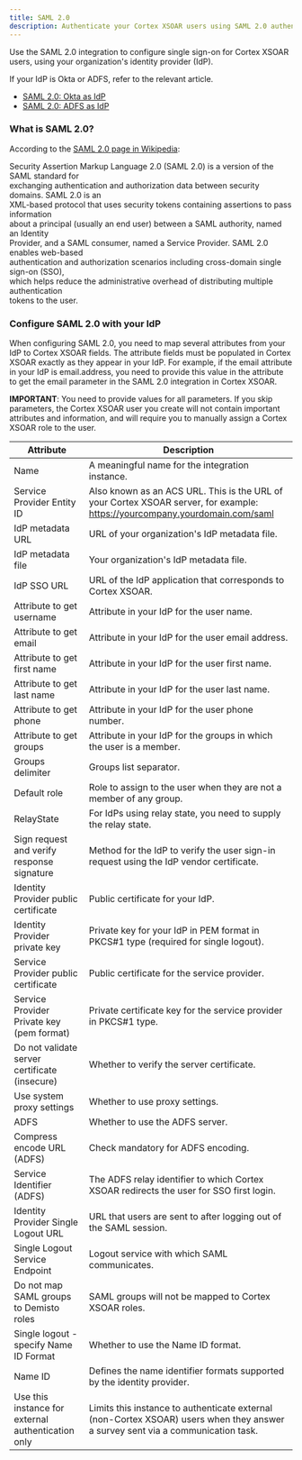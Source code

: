 ```yaml
---
title: SAML 2.0
description: Authenticate your Cortex XSOAR users using SAML 2.0 authentication with your organization`s identity provider.
---
```


Use the SAML 2.0 integration to configure single sign-on for Cortex XSOAR users, using your organization's identity provider (IdP).

If your IdP is Okta or ADFS, refer to the relevant article.

* [SAML 2.0: Okta as IdP](https://xsoar.pan.dev/docs/reference/integrations/saml-20---okta-as-id-p)
* [SAML 2.0: ADFS as IdP](https://xsoar.pan.dev/docs/reference/integrations/saml-20---adfs-as-id-p)

### What is SAML 2.0?

According to the [SAML 2.0 page in Wikipedia](https://en.wikipedia.org/wiki/SAML_2.0):

Security Assertion Markup Language 2.0 (SAML 2.0) is a version of the SAML standard for  
exchanging authentication and authorization data between security domains. SAML 2.0 is an  
XML-based protocol that uses security tokens containing assertions to pass information  
about a principal (usually an end user) between a SAML authority, named an Identity  
Provider, and a SAML consumer, named a Service Provider. SAML 2.0 enables web-based  
authentication and authorization scenarios including cross-domain single sign-on (SSO),  
which helps reduce the administrative overhead of distributing multiple authentication  
tokens to the user.

### Configure SAML 2.0 with your IdP

When configuring SAML 2.0, you need to map several attributes from your IdP to Cortex XSOAR fields. The attribute fields must be populated in Cortex XSOAR exactly as they appear in your IdP. For example, if the email attribute in your IdP is email.address, you need to provide this value in the attribute to get the email parameter in the SAML 2.0 integration in Cortex XSOAR.

**IMPORTANT**: You need to provide values for all parameters. If you skip parameters, the Cortex XSOAR user you create will not contain important attributes and information, and will require you to manually assign a Cortex XSOAR role to the user.

| Attribute | Description |
| --- | --- |
| Name | A meaningful name for the integration instance. |
| Service Provider Entity ID | Also known as an ACS URL. This is the URL of your Cortex XSOAR server, for example: https://yourcompany.yourdomain.com/saml |
| IdP metadata URL | URL of your organization's IdP metadata file. |
| IdP metadata file | Your organization's IdP metadata file. |
| IdP SSO URL | URL of the IdP application that corresponds to Cortex XSOAR. |
| Attribute to get username | Attribute in your IdP for the user name. |
| Attribute to get email | Attribute in your IdP for the user email address. |
| Attribute to get first name | Attribute in your IdP for the user first name. |
| Attribute to get last name | Attribute in your IdP for the user last name. |
| Attribute to get phone | Attribute in your IdP for the user phone number. |
| Attribute to get groups | Attribute in your IdP for the groups in which the user is a member. |
| Groups delimiter | Groups list separator. |
| Default role | Role to assign to the user when they are not a member of any group. |
| RelayState | For IdPs using relay state, you need to supply the relay state. |
| Sign request and verify response signature | Method for the IdP to verify the user sign-in request using the IdP vendor certificate. |
| Identity Provider public certificate | Public certificate for your IdP. |
| Identity Provider private key | Private key for your IdP in PEM format in PKCS#1 type (required for single logout). |
| Service Provider public certificate | Public certificate for the service provider. |
| Service Provider Private key (pem format) | Private certificate key for the service provider in PKCS#1 type. |
| Do not validate server certificate (insecure) | Whether to verify the server certificate. |
| Use system proxy settings | Whether to use proxy settings. |
| ADFS | Whether to use the ADFS server. |
| Compress encode URL (ADFS) | Check mandatory for ADFS encoding. |
| Service Identifier (ADFS) | The ADFS relay identifier to which Cortex XSOAR redirects the user for SSO first login. |
| Identity Provider Single Logout URL | URL that users are sent to after logging out of the SAML session. |
| Single Logout Service Endpoint | Logout service with which SAML communicates. |
| Do not map SAML groups to Demisto roles | SAML groups will not be mapped to Cortex XSOAR roles. |
| Single logout - specify Name ID Format | Whether to use the Name ID format. |
| Name ID | Defines the name identifier formats supported by the identity provider. |
| Use this instance for external authentication only | Limits this instance to authenticate external (non-Cortex XSOAR) users when they answer a survey sent via a communication task. |
